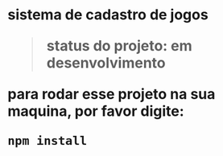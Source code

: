 <h1> sistema de cadastro de jogos</h>

> status do projeto: em desenvolvimento

para rodar esse projeto na sua maquina, por favor digite:
```
npm install
```
